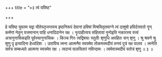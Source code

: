 +++
title = "०३ त्वं यविष्ठ"

+++

हे यविष्ठ युवतम यद्वा यौतेस्तृजन्तस्य इष्ठनिरूपं देवानां हविषां मिश्रयितृतमाग्ने त्वं दाशुषो हविर्दत्तवतो नॄन् कर्मणां नेतॄन् यजमानान् पाहि धनादिदानेन रक्ष । नॄःपाहीत्यत्र संहितायां नॄन्पेइति नकारस्य रुत्वं अत्रानुनासिकइति पूर्वस्यानुनासिकः । किञ्च गिरः त्वद्विषयाः स्तुतीः शृणुधि अवहितः सन् शृणु । श्रु श्रवणे श्रु शुणु पॄ इत्यादिना हेर्ध्यादेशः । उतापिच त्मना आत्मनैव स्वयमेव तोकमस्मदीयं तनयं पुत्रं रक्ष पालय । त्मनेति सर्वत्र सम्बध्यते आत्मना स्वयमेव रक्ष । त्वदन्यं पालयितारं नविन्दामः । त्वमेवास्मदीयं स्तोत्रं शृणु ॥ ३ ॥